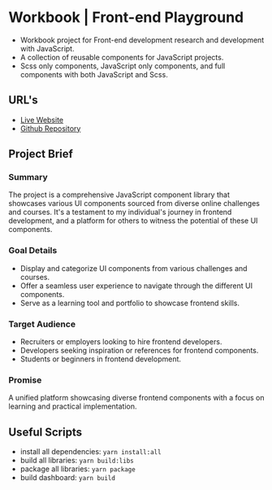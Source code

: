 # Workbook | Front-end Playground

- Workbook project for Front-end development research and development with JavaScript.
- A collection of reusable components for JavaScript projects.
- Scss only components, JavaScript only components, and full components with both JavaScript and Scss.

## URL's

- [Live Website](https://paulalexserban.github.io/wbk--frontend-playground/)
- [Github Repository](https://github.com/paulAlexSerban/wbk--frontend-playground)

## Project Brief

### Summary

The project is a comprehensive JavaScript component library that showcases various UI components sourced from diverse online challenges and courses. It's a testament to my individual's journey in frontend development, and a platform for others to witness the potential of these UI components.

### Goal Details

- Display and categorize UI components from various challenges and courses.
- Offer a seamless user experience to navigate through the different UI components.
- Serve as a learning tool and portfolio to showcase frontend skills.

### Target Audience

- Recruiters or employers looking to hire frontend developers.
- Developers seeking inspiration or references for frontend components.
- Students or beginners in frontend development.

### Promise

A unified platform showcasing diverse frontend components with a focus on learning and practical implementation.

## Useful Scripts

- install all dependencies: `yarn install:all`
- build all libraries: `yarn build:libs`
- package all libraries: `yarn package`
- build dashboard: `yarn build`
